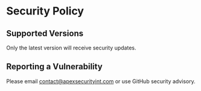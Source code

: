 
# Security Policy

## Supported Versions

Only the latest version will receive security updates.

## Reporting a Vulnerability

Please email contact@apexsecurityint.com or use GitHub security advisory.
